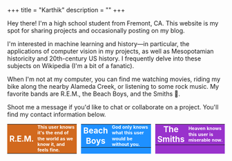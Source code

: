 +++
title = "Karthik"
description = ""
+++

Hey there! I'm a high school student from Fremont, CA. This website is my spot for sharing projects and occasionally posting on my blog.

I'm interested in machine learning and history—in particular, the applications of computer vision in my projects, as well as Mesopotamian historicity and 20th-century US history. I frequently delve into these subjects on Wikipedia (I'm a bit of a fanatic).

When I'm not at my computer, you can find me watching movies, riding my bike along the nearby Alameda Creek, or listening to some rock music. My favorite bands are R.E.M., the Beach Boys, and the Smiths 🤘.

Shoot me a message if you'd like to chat or collaborate on a project. You'll find my contact information below.

<div style="display:flex; gap:10px">
<table role="presentation" style="border-collapse:collapse;width:238px;margin-bottom:0;margin-top:0;background:chocolate;color:white">
  <tbody>
    <tr>
      <td style="border:0;width:45px;height:45px;background:chocolate;text-align:center;font-size:14pt;font-weight:bold;color:white;padding:0 5px 0 5px;line-height:1.25em;vertical-align:middle;">
        <a href="https://wikipedia.org/wiki/R.E.M._(band)" style="text-decoration:none;color:white;" title="R.E.M. (band)">R.E.M.</a>
      </td>
      <td style="border:0;text-align:left;font-size:8pt;padding:0 4px 0 4px;height:45px;line-height:1.25em;color:white;vertical-align:middle;">
        <b>This user <a href="https://wikipedia.org/wiki/It%27s_the_End_of_the_World_as_We_Know_It_(And_I_Feel_Fine)" style="text-decoration:none;color:white;" title="It's the End of the World as We Know It (And I Feel Fine)"><span style="color:white">knows it's the end of the world as we know it, and feels fine.</span></a></b>
      </td>
    </tr>
  </tbody>
</table>
<table role="presentation" style="border-collapse:collapse;width:238px;margin-bottom:0;margin-top:0;background:dodgerblue;color:white">
  <tbody>
    <tr>
      <td style="border:0;width:45px;padding:2px;height:45px;background:dodgerblue; opacity: 1;text-align:center;font-size:14pt;font-weight:bold;color:white;padding:0 5px 0 5px;line-height:1.25em;vertical-align:middle;">
        <a href="https://en.wikipedia.org/wiki/The_Beach_Boys" style="text-decoration:none;color:white;" title="Beach Boys">Beach Boys</a>
      </td>
      <td style="border:0;text-align:left;font-size:8pt;padding:0 4px 0 4px;height:45px;line-height:1.25em;color:white;vertical-align:middle;">
        <b><a href="https://en.wikipedia.org/wiki/God_Only_Knows" style="text-decoration:none;color:white;" title="God Only Knows"><span style="color:white">God only knows what this user would be without you.</span></a></b>
      </td>
    </tr>
  </tbody>
</table>
<table role="presentation" style="border-collapse:collapse;width:238px;margin-bottom:0;margin-top:0;background:DarkOrchid;color:white">
  <tbody>
    <tr>
      <td style="border:0;width:45px;padding:2px;height:45px;background:DarkOrchid;text-align:center;font-size:14pt;font-weight:bold;color:white;padding:0 5px 0 5px;line-height:1.25em;vertical-align:middle;">
        <a href="https://en.wikipedia.org/wiki/The_Smiths" style="text-decoration:none;color:white;" title="The Smiths">The Smiths</a>
      </td>
      <td style="border:0;text-align:left;font-size:8pt;padding:0 4px 0 4px;height:45px;line-height:1.25em;color:white;vertical-align:middle;">
        <b><a href="https://en.wikipedia.org/wiki/Heaven_Knows_I%27m_Miserable_Now" style="text-decoration:none;color:white;" title="Heaven Knows I'm Miserable Now"><span style="color:white">Heaven knows this user is miserable now.</span></a></b>
      </td>
    </tr>
  </tbody>
</table>


</div>
<br><br>